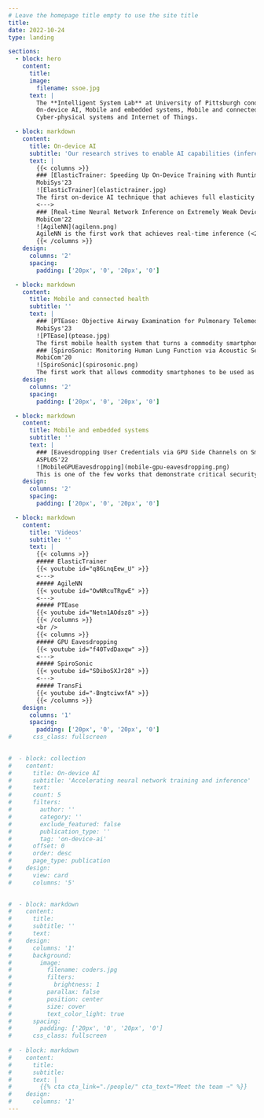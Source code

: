 ```yaml
---
# Leave the homepage title empty to use the site title
title:
date: 2022-10-24
type: landing

sections:
  - block: hero
    content:
      title:
      image:
        filename: ssoe.jpg
      text: |
        The **Intelligent System Lab** at University of Pittsburgh conducts research on
        On-device AI, Mobile and embedded systems, Mobile and connected health,
        Cyber-physical systems and Internet of Things.

  - block: markdown
    content:
      title: On-device AI
      subtitle: 'Our research strives to enable AI capabilities (inference and training) on resource-constrained embedded devices in the IoT and tailor AI models to effectively support various system applications.'
      text: |
        {{< columns >}}
        ### [ElasticTrainer: Speeding Up On-Device Training with Runtime Elastic Tensor Selection](publication/2023-elastictrainer/) {id=on-device-ai}
        MobiSys'23  
        ![ElasticTrainer](elastictrainer.jpg)
        The first on-device AI technique that achieves full elasticity of on-device training on resource-constrained mobile and embedded devices. By leveraging the principle of eXplainable AI (XAI) and evaluating the importance of different tensors in training, we allow fully flexible adaptation of the trainable neural network portion at runtime, according to the current training needs and online data patterns, to minimize the training cost without accuracy loss.
        <--->
        ### [Real-time Neural Network Inference on Extremely Weak Devices: Agile Offloading with Explainable AI](publication/2022-agilenn/)
        MobiCom'22  
        ![AgileNN](agilenn.png)
        AgileNN is the first work that achieves real-time inference (<20ms) of mainstream neural network models (e.g., ImageNet) on extremely weak MCUs (e.g., STM32 series with <1MB of memory), without impairing the inference accuracy. The usage of eXplainable AI (XAI) techniques allows >6x improvement of feature compressibility during offloading and >8x reduction of the local device's resource consumption.
        {{< /columns >}}
    design:
      columns: '2'
      spacing:
        padding: ['20px', '0', '20px', '0']

  - block: markdown
    content:
      title: Mobile and connected health
      subtitle: ''
      text: |
        ### [PTEase: Objective Airway Examination for Pulmonary Telemedicine using Commodity Smartphones](publication/2023-ptease/) {id=mobile-and-connected-health}
        MobiSys'23  
        ![PTEase](ptease.jpg)
        The first mobile health system that turns a commodity smartphone into a fully functional pulmonary examination device to measure the internal physiological conditions of human airways, such as airway caliber, obstruction and possible inflammation. Information about these airway conditions could provide vital clues for precise and objective pulmonary disease evaluation.
        ### [SpiroSonic: Monitoring Human Lung Function via Acoustic Sensing on Commodity Smartphones](publication/2020-spirosonic)  
        MobiCom'20  
        ![SpiroSonic](spirosonic.png)
        The first work that allows commodity smartphones to be used as a portable spirometer and provide accuracy lung function test results on par with clinical-grade spirometers. This is a collaborative work with the Children's Hospital of Pittsburgh, and could also potentially contribute to in-home evaluation of COVID-19 risks by allowing convenient out-of-clinic lung function evaluation.
    design:
      columns: '2'
      spacing:
        padding: ['20px', '0', '20px', '0']

  - block: markdown
    content:
      title: Mobile and embedded systems
      subtitle: ''
      text: |
        ### [Eavesdropping User Credentials via GPU Side Channels on Smartphones](publication/2022-mobile-gpu-eavesdropping/) {id=mobile-embed-systems}
        ASPLOS'22  
        ![MobileGPUEavesdropping](mobile-gpu-eavesdropping.png)
        This is one of the few works that demonstrate critical security vulnerabilities of mainstream GPUs (QualComm Adreno GPU on Snapdragon SoCs) on smartphones, which allow an unprivileged attacker to eavesdrop the user's sensitive credentials such as app username and password.
    design:
      columns: '2'
      spacing:
        padding: ['20px', '0', '20px', '0']

  - block: markdown
    content:
      title: 'Videos'
      subtitle: ''
      text: |
        {{< columns >}}
        ##### ElasticTrainer
        {{< youtube id="q86LnqEew_U" >}}
        <--->
        ##### AgileNN
        {{< youtube id="OwNRcuTRgwE" >}}
        <--->
        ##### PTEase
        {{< youtube id="Netn1AOdsz8" >}}
        {{< /columns >}}
        <br />
        {{< columns >}}
        ##### GPU Eavesdropping
        {{< youtube id="f40TvdDaxqw" >}}
        <--->
        ##### SpiroSonic
        {{< youtube id="SDiboSXJr28" >}}
        <--->
        ##### TransFi
        {{< youtube id="-BngtciwxfA" >}}
        {{< /columns >}}
    design:
      columns: '1'
      spacing:
        padding: ['20px', '0', '20px', '0']
#      css_class: fullscreen

  
#  - block: collection
#    content:
#      title: On-device AI
#      subtitle: 'Accelerating neural network training and inference'
#      text:
#      count: 5
#      filters:
#        author: ''
#        category: ''
#        exclude_featured: false
#        publication_type: ''
#        tag: 'on-device-ai'
#      offset: 0
#      order: desc
#      page_type: publication
#    design:
#      view: card
#      columns: '5'

  
#  - block: markdown
#    content:
#      title:
#      subtitle: ''
#      text:
#    design:
#      columns: '1'
#      background:
#        image: 
#          filename: coders.jpg
#          filters:
#            brightness: 1
#          parallax: false
#          position: center
#          size: cover
#          text_color_light: true
#      spacing:
#        padding: ['20px', '0', '20px', '0']
#      css_class: fullscreen
  
#  - block: markdown
#    content:
#      title:
#      subtitle:
#      text: |
#        {{% cta cta_link="./people/" cta_text="Meet the team →" %}}
#    design:
#      columns: '1'
---
```

